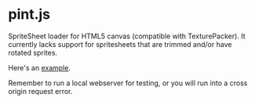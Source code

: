 pint.js
=======

SpriteSheet loader for HTML5 canvas (compatible with TexturePacker). It currently lacks support for spritesheets that are trimmed and/or have rotated sprites.

Here's an [example](http://bluecodestudio.com/html5-game-sample/).

Remember to run a local webserver for testing, or you will run into a cross origin request error.


